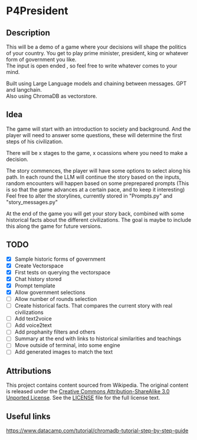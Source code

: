 # P4President

## Description
This will be a demo of a game where your decisions will shape the politics of your country.
You get to play prime minister, president, king or whatever form of government you like.  
The input is open ended , so feel free to write whatever comes to your mind.

Built using Large Language models and chaining between messages. GPT and langchain.  
Also using ChromaDB as vectorstore. 

## Idea
The game will start with an introduction to society and background. And the player will need to answer some questions, these will determine the first steps of his civilization.

There will be x stages to the game, x ocassions where you need to make a decision. 

The story commences, the player will have some options to select along his path.
In each round the LLM will continue the story based on the inputs, random encounters will happen based on
some preprepared prompts (This is so that the game advances at a certain pace, and to keep it interesting)
Feel free to alter the storylines, currently stored in "Prompts.py" and "story_messages.py"

At the end of the game you will get your story back, combined with some historical facts about the different civilizations. The goal is maybe to include this along the game for future versions.
## TODO

- [x] Sample historic forms of government
- [x] Create Vectorspace
- [x] First tests on querying the vectorspace
- [x] Chat history stored 
- [x] Prompt template
- [x] Allow government selections
- [ ] Allow number of rounds selection
- [ ] Create historical facts. That compares the current story with real civilizations
- [ ] Add text2voice
- [ ] Add voice2text
- [ ] Add prophanity filters and others
- [ ] Summary at the end with links to historical similarities and teachings
- [ ] Move outside of terminal, into some engine
- [ ] Add generated images to match the text

## Attributions

This project contains content sourced from Wikipedia. The original content is released under the [Creative Commons Attribution-ShareAlike 3.0 Unported License](https://creativecommons.org/licenses/by-sa/3.0/). See the [LICENSE](./utils/wiki_scraping/LICENSE) file for the full license text.


## Useful links
https://www.datacamp.com/tutorial/chromadb-tutorial-step-by-step-guide
